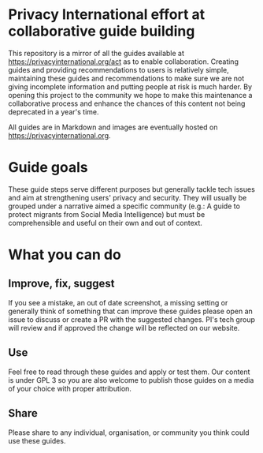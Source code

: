 # Privacy International effort at collaborative guide building
This repository is a mirror of all the guides available at https://privacyinternational.org/act as to enable collaboration. Creating guides and providing recommendations to users is relatively simple, maintaining these guides and recommendations to make sure we are not giving incomplete information and putting people at risk is much harder. By opening this project to the community we hope to make this maintenance a collaborative process and enhance the chances of this content not being deprecated in a year's time.

All guides are in Markdown and images are eventually hosted on https://privacyinternational.org.

# Guide goals
These guide steps serve different purposes but generally tackle tech issues and aim at strengthening users' privacy and security. They will usually be grouped under a narrative aimed a specific community (e.g.: A guide to protect migrants from Social Media Intelligence) but must be comprehensible and useful on their own and out of context.

# What you can do
## Improve, fix, suggest
If you see a mistake, an out of date screenshot, a missing setting or generally think of something that can improve these guides please open an issue to discuss or create a PR with the suggested changes. PI's tech group will review and if approved the change will be reflected on our website.

## Use
Feel free to read through these guides and apply or test them. Our content is under GPL 3 so you are also welcome to publish those guides on a media of your choice with proper attribution.

## Share
Please share to any individual, organisation, or community you think could use these guides.



